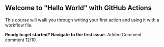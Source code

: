## Welcome to "Hello World" with GitHub Actions

This course will walk you through writing your first action and using it with a workflow file. 

**Ready to get started? Navigate to the first issue.**
Added Comment comment 12/10
